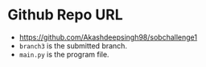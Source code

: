 # Github Repo URL
- https://github.com/Akashdeepsingh98/sobchallenge1
- `branch3` is the submitted branch.
- `main.py` is the program file.